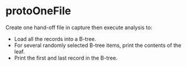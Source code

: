 # protoOneFile
Create one hand-off file in capture then execute analysis to:
* Load all the records into a B-tree.
* For several randomly selected B-tree items, print the contents of the leaf.
* Print the first and last record in the B-tree.
